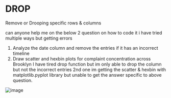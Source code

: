 # DROP
Remove or Drooping specific rows &amp; columns

can anyone help me on the below 2 question on how to code it i have tried multiple ways but getting errors
 1. Analyze the date column and remove the entries if it has an incorrect timeline
 2. Draw scatter and hexbin plots for complaint concentration across Brooklyn
I have tired drop function but im only able to drop the column but not the incorrect entries
2nd one im getting the scatter & hexbin with matplotlib.pyplot library but unable to get the answer specific to above question.

![image](https://user-images.githubusercontent.com/116726422/200009610-eb3f5f00-2abd-41a4-bfe1-8d7462b4cd78.png)
